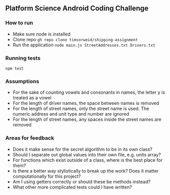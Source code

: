 ## Platform Science Android Coding Challenge

### How to run

-    Make sure node is installed
-    Clone repo `gh repo clone timsorweid/shipping-assignment`
-    Run the application `node main.js StreetAddresses.txt Drivers.txt`

### Running tests

`npm test`

### Assumptions

-    For the sake of counting vowels and consonants in names, the letter y is treated as a vowel
-    For the length of driver names, the space between names is removed
-    For the length of street names, only the street name is used. The numeric address and unit type and number are ignored
-    For the length of street names, any spaces inside the street names are removed

### Areas for feedback

-    Does it make sense for the secret algorithm to be in its own class?
-    Should I separate out global values into their own file, e.g. units array?
-    For functions which exist outside of a class, where is the best place for them?
-    Is there a better way stylistically to break up the work? Does it matter computationally for this project?
-    Am I using getters correctly or should these be methods instead?
-    What other more complicated tests could I have written?
